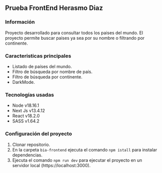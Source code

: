 
## Prueba FrontEnd Herasmo Diaz

### Información

Proyecto desarrollado para consultar todos los paises del mundo. El proyecto permite buscar paises ya sea por su nombre o filtrando por continente.

### Caracteristicas principales

- Listado de países del mundo.
- Filtro de búsqueda por nombre de país.
- Filtro de búsqueda por continente.
- DarkMode.

### Tecnologías usadas

- Node v18.16.1
- Next Js v13.4.12
- React v18.2.0
- SASS v1.64.2

### Configuración del proyecto

1. Clonar repositorio.
2. En la carpeta `bia-frontend` ejecuta el comando `npm istall` para instalar dependencias.
3. Ejecuta el comando `npm run dev` para ejecutar el proyecto en un servidor local (https://localhost:3000).